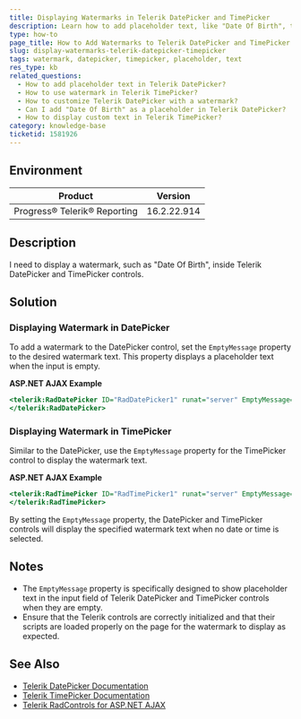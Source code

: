 ```yaml
---
title: Displaying Watermarks in Telerik DatePicker and TimePicker
description: Learn how to add placeholder text, like "Date Of Birth", to Telerik DatePicker and TimePicker controls.
type: how-to
page_title: How to Add Watermarks to Telerik DatePicker and TimePicker Controls
slug: display-watermarks-telerik-datepicker-timepicker
tags: watermark, datepicker, timepicker, placeholder, text
res_type: kb
related_questions:
  - How to add placeholder text in Telerik DatePicker?
  - How to use watermark in Telerik TimePicker?
  - How to customize Telerik DatePicker with a watermark?
  - Can I add "Date Of Birth" as a placeholder in Telerik DatePicker?
  - How to display custom text in Telerik TimePicker?
category: knowledge-base
ticketid: 1581926
---
```


## Environment
| Product | Version |
| --- | --- |
| Progress® Telerik® Reporting | 16.2.22.914 |

## Description
I need to display a watermark, such as "Date Of Birth", inside Telerik DatePicker and TimePicker controls.

## Solution

### Displaying Watermark in DatePicker

To add a watermark to the DatePicker control, set the `EmptyMessage` property to the desired watermark text. This property displays a placeholder text when the input is empty.

**ASP.NET AJAX Example**

```asp
<telerik:RadDatePicker ID="RadDatePicker1" runat="server" EmptyMessage="Date Of Birth">
</telerik:RadDatePicker>
```

### Displaying Watermark in TimePicker

Similar to the DatePicker, use the `EmptyMessage` property for the TimePicker control to display the watermark text.

**ASP.NET AJAX Example**

```asp
<telerik:RadTimePicker ID="RadTimePicker1" runat="server" EmptyMessage="Time Of Birth">
</telerik:RadTimePicker>
```

By setting the `EmptyMessage` property, the DatePicker and TimePicker controls will display the specified watermark text when no date or time is selected.

## Notes

- The `EmptyMessage` property is specifically designed to show placeholder text in the input field of Telerik DatePicker and TimePicker controls when they are empty.
- Ensure that the Telerik controls are correctly initialized and that their scripts are loaded properly on the page for the watermark to display as expected.

## See Also

- [Telerik DatePicker Documentation](https://docs.telerik.com/devtools/aspnet-ajax/controls/datepicker/overview)
- [Telerik TimePicker Documentation](https://docs.telerik.com/devtools/aspnet-ajax/controls/timepicker/overview)
- [Telerik RadControls for ASP.NET AJAX](https://docs.telerik.com/devtools/aspnet-ajax/introduction)
